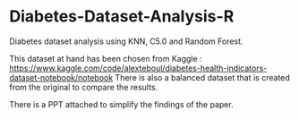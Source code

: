 # Diabetes-Dataset-Analysis-R
Diabetes dataset analysis using KNN, C5.0 and Random Forest.

This dataset at hand has been chosen from Kaggle : https://www.kaggle.com/code/alexteboul/diabetes-health-indicators-dataset-notebook/notebook
There is also a balanced dataset that is created from the original to compare the results.

There is a PPT attached to simplify the findings of the paper.
